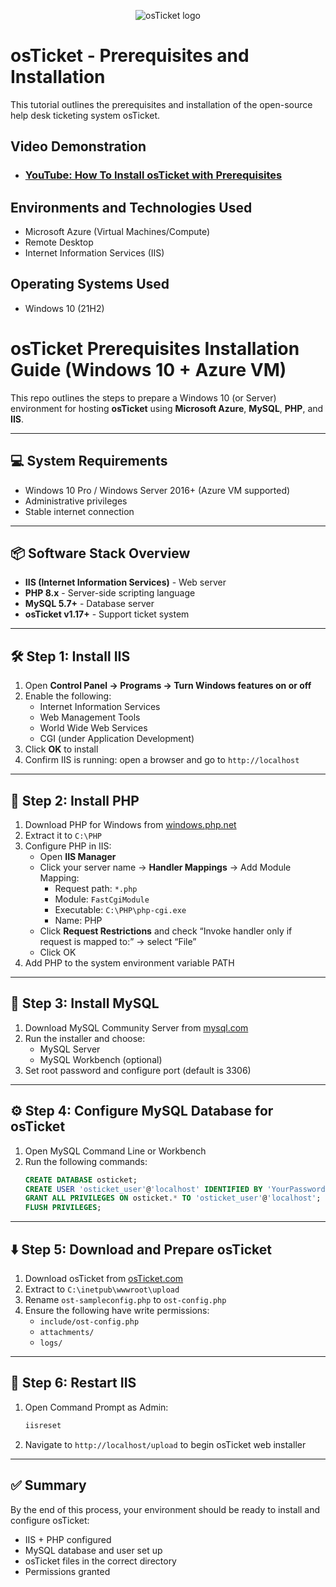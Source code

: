 <p align="center">
<img src="https://i.imgur.com/Clzj7Xs.png" alt="osTicket logo"/>
</p>

<h1>osTicket - Prerequisites and Installation</h1>
This tutorial outlines the prerequisites and installation of the open-source help desk ticketing system osTicket.<br />


<h2>Video Demonstration</h2>

- ### [YouTube: How To Install osTicket with Prerequisites](https://www.youtube.com)

<h2>Environments and Technologies Used</h2>

- Microsoft Azure (Virtual Machines/Compute)
- Remote Desktop
- Internet Information Services (IIS)

<h2>Operating Systems Used </h2>

- Windows 10</b> (21H2)

# osTicket Prerequisites Installation Guide (Windows 10 + Azure VM)

This repo outlines the steps to prepare a Windows 10 (or Server) environment for hosting **osTicket** using **Microsoft Azure**, **MySQL**, **PHP**, and **IIS**.

---

## 💻 System Requirements

- Windows 10 Pro / Windows Server 2016+ (Azure VM supported)
- Administrative privileges
- Stable internet connection

---

## 📦 Software Stack Overview

- **IIS (Internet Information Services)** - Web server
- **PHP 8.x** - Server-side scripting language
- **MySQL 5.7+** - Database server
- **osTicket v1.17+** - Support ticket system

---

## 🛠️ Step 1: Install IIS

1. Open **Control Panel → Programs → Turn Windows features on or off**
2. Enable the following:
   - Internet Information Services
   - Web Management Tools
   - World Wide Web Services
   - CGI (under Application Development)
3. Click **OK** to install
4. Confirm IIS is running: open a browser and go to `http://localhost`

---

## 🐘 Step 2: Install PHP

1. Download PHP for Windows from [windows.php.net](https://windows.php.net/download/)
2. Extract it to `C:\PHP`
3. Configure PHP in IIS:
   - Open **IIS Manager**
   - Click your server name → **Handler Mappings** → Add Module Mapping:
     - Request path: `*.php`
     - Module: `FastCgiModule`
     - Executable: `C:\PHP\php-cgi.exe`
     - Name: PHP
   - Click **Request Restrictions** and check “Invoke handler only if request is mapped to:” → select “File”
   - Click OK
4. Add PHP to the system environment variable PATH

---

## 🐬 Step 3: Install MySQL

1. Download MySQL Community Server from [mysql.com](https://dev.mysql.com/downloads/installer/)
2. Run the installer and choose:
   - MySQL Server
   - MySQL Workbench (optional)
3. Set root password and configure port (default is 3306)

---

## ⚙️ Step 4: Configure MySQL Database for osTicket

1. Open MySQL Command Line or Workbench
2. Run the following commands:
   ```sql
   CREATE DATABASE osticket;
   CREATE USER 'osticket_user'@'localhost' IDENTIFIED BY 'YourPassword123';
   GRANT ALL PRIVILEGES ON osticket.* TO 'osticket_user'@'localhost';
   FLUSH PRIVILEGES;
   ```

---

## ⬇️ Step 5: Download and Prepare osTicket

1. Download osTicket from [osTicket.com](https://osticket.com/download/)
2. Extract to `C:\inetpub\wwwroot\upload`
3. Rename `ost-sampleconfig.php` to `ost-config.php`
4. Ensure the following have write permissions:
   - `include/ost-config.php`
   - `attachments/`
   - `logs/`

---

## 🔁 Step 6: Restart IIS

1. Open Command Prompt as Admin:
   ```bash
   iisreset
   ```
2. Navigate to `http://localhost/upload` to begin osTicket web installer

---

## ✅ Summary

By the end of this process, your environment should be ready to install and configure osTicket:

- IIS + PHP configured
- MySQL database and user set up
- osTicket files in the correct directory
- Permissions granted
